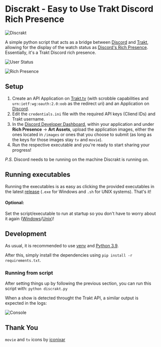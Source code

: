 # Discrakt - Easy to Use Trakt Discord Rich Presence

![Discrakt](./images/demo/discrakt.png)

A simple python script that acts as a bridge between [Discord](https://discord.com/) and [Trakt](https://trakt.tv), allowing for the display of the watch status as [Discord's Rich Presence](https://discord.com/rich-presence). Essentially, it's a Trakt Discord rich presence. 

![User Status](./images/demo/member-list.png)

![Rich Presence](./images/demo/profile-status.png)

## Setup

1. Create an API Application on [Trakt.tv](https://trakt.tv/oauth/applications/new) (with scrobble capabilities and `urn:ietf:wg:oauth:2.0:oob` as the redirect uri) and an Application on [Discord](https://discord.com/developers/applications).
2. Edit the `credentials.ini` file with the required API keys (Cliend IDs) and Trakt username.
3. In the [Discord Developer Dashboard](https://discord.com/developers/applications), within your application and under **Rich Presence** -> **Art Assets**, upload the application images, either the ones located in `/images` or ones that you choose to submit (as long as the keys for those images stay `tv` and `movie`).
4. Run the respective executable and you're ready to start sharing your progress!

*P.S.* Discord needs to be running on the machine Discrakt is running on. 

## Running executables

Running the executables is as easy as clicking the provided executables in the latest [release](https://github.com/afonsojramos/discrakt/releases) (`.exe` for Windows and `.sh` for UNIX systems). That's it!

#### Optional:

Set the script/executable to run at startup so you don't have to worry about it again ([Windows](https://support.microsoft.com/en-us/windows/add-an-app-to-run-automatically-at-startup-in-windows-10-150da165-dcd9-7230-517b-cf3c295d89dd)/[Unix](https://raspberrypi.stackexchange.com/questions/15475/run-bash-script-on-startup))!

## Development

As usual, it is recommended to use [venv](https://docs.python.org/3/library/venv.html) and [Python 3.9](https://www.python.org/). 

After this, simply install the dependencies using `pip install -r requirements.txt`.

### Running from script

After setting things up by following the previous section, you can run this script with: `python discrakt.py`

When a show is detected throught the Trakt API, a similar output is expected in the logs:

![Console](./images/demo/console.png)

## Thank You

`movie` and `tv` icons by [iconixar](https://www.flaticon.com/authors/iconixar)

